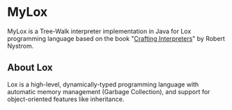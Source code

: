 # MyLox 
MyLox is a Tree-Walk interpreter implementation in Java for Lox programming language based on the book "[Crafting Interpreters](https://craftinginterpreters.com/)" by Robert Nystrom.

## About Lox
Lox is a high-level, dynamically-typed programming language with automatic memory management (Garbage Collection), and support for object-oriented features like inheritance.
